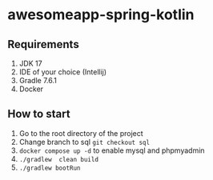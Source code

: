 # awesomeapp-spring-kotlin

## Requirements
1. JDK 17
2. IDE of your choice (Intellij)
3. Gradle 7.6.1
4. Docker

## How to start
1. Go to the root directory of the project
2. Change branch to sql `git checkout sql`
3. `docker compose up -d` to enable mysql and phpmyadmin
4. `./gradlew  clean build` 
5. `./gradlew bootRun`